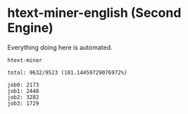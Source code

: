 # htext-miner-english (Second Engine)

Everything doing here is automated.

```
htext-miner

total: 9632/9523 (101.14459729076972%)

job0: 2173
job1: 2448
job2: 3282
job3: 1729
```